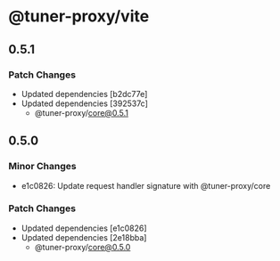 # @tuner-proxy/vite

## 0.5.1

### Patch Changes

- Updated dependencies [b2dc77e]
- Updated dependencies [392537c]
  - @tuner-proxy/core@0.5.1

## 0.5.0

### Minor Changes

- e1c0826: Update request handler signature with @tuner-proxy/core

### Patch Changes

- Updated dependencies [e1c0826]
- Updated dependencies [2e18bba]
  - @tuner-proxy/core@0.5.0
